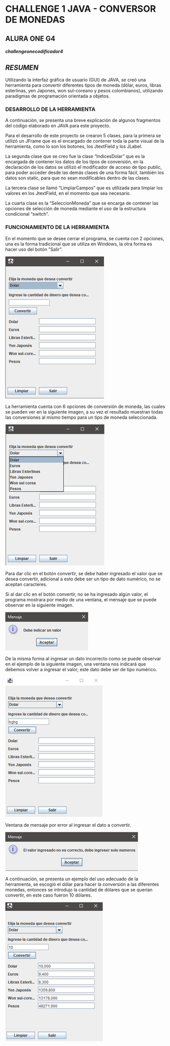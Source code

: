 # **CHALLENGE 1 JAVA - CONVERSOR DE MONEDAS**
## **ALURA ONE G4** 

##### _challengeonecodificador4_

## **_RESUMEN_**

Utilizando la interfaz gráfica de usuario (GUI) de JAVA, se creó una herramienta para convertir diferentes tipos de moneda (dólar, euros, libras esterlinas, yen Japones, won sul-coreano y pesos colombianos), utilizando paradigmas de programación orientada a objetos. 

### **DESARROLLO DE LA HERRAMIENTA**  

A continuación, se presenta una breve explicación de algunos fragmentos del código elaborado en JAVA para este proyecto.

Para el desarrollo de este proyecto se crearon 5 clases, para la primera se utilizó un JFrame que es el encargado de contener toda la parte visual de la herramienta, como lo son los botones, los JtextField y los JLabel. 

La segunda clase que se creo fue la clase “IndicesDolar” que es la encargada de contener los datos de los tipos de conversión, en la declaración de los datos se utilizó el modificador de acceso de tipo public, para poder acceder desde las demás clases de una forma fácil, también los datos son static, para que no sean modificables dentro de las clases. 

La tercera clase se llamó “LimpiarCampos” que es utilizada para limpiar los valores en los JtextField, en el momento que sea necesario.    

La cuarta clase es la “SeleccionMoneda” que se encarga de contener las opciones de selección de moneda mediante el uso de la estructura condicional “switch”.

### **FUNCIONAMIENTO DE LA HERRAMIENTA**

En el momento que se desee cerrar el programa, se cuenta con 2 opciones, una es la forma tradicional que se utiliza en Windows, la otra forma es hacer uso del botón "Salir".

![](https://github.com/Luis-Carlos-H/Conversor-de-Monedas/blob/master/Ima/ventana.png)

La herramienta cuenta con 6 opciones de conversión de moneda, las cuales se pueden ver en la siguiente imagen, a su vez el resultado muestran todas las conversiones al mismo tiempo para un tipo de moneda seleccionada. 

![](https://github.com/Luis-Carlos-H/Conversor-de-Monedas/blob/master/Ima/listaMonedas.png)

Para dar clic en el botón convertir, se debe haber ingresado el valor que se desea convertir, adicional a esto debe ser un tipo de dato numérico, no se aceptan caracteres. 

Si al dar clic en el botón convertir, no se ha ingresado algún valor, el programa mostrara por medio de una ventana, el mensaje que se puede observar en la siguiente imagen. 

![](https://github.com/Luis-Carlos-H/Conversor-de-Monedas/blob/master/Ima/ventanaSinDato.png)

 

De la misma forma al ingresar un dato incorrecto como se puede observar en el ejemplo de la siguiente imagen, una ventana nos indicará que debemos volver a ingresar el valor, este dato debe ser de tipo numérico. 

![](https://github.com/Luis-Carlos-H/Conversor-de-Monedas/blob/master/Ima/errorTipoDato.png)

 Ventana de mensaje por error al ingresar el dato a convertir.

![](https://github.com/Luis-Carlos-H/Conversor-de-Monedas/blob/master/Ima/ventanaErrorDato.png)

A continuación, se presenta un ejemplo del uso adecuado de la herramienta, se escogió el dólar para hacer la conversión a las diferentes monedas, entonces se introdujo la cantidad de dólares que se querían convertir, en este caso fueron 10 dólares.

![](https://github.com/Luis-Carlos-H/Conversor-de-Monedas/blob/master/Ima/funcionando.png)
